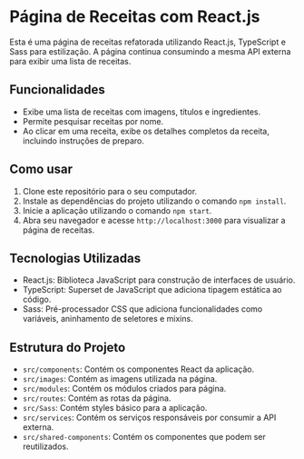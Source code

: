 # Página de Receitas com React.js

Esta é uma página de receitas refatorada utilizando React.js, TypeScript e Sass para estilização. A página continua consumindo a mesma API externa para exibir uma lista de receitas.

## Funcionalidades

- Exibe uma lista de receitas com imagens, títulos e ingredientes.
- Permite pesquisar receitas por nome.
- Ao clicar em uma receita, exibe os detalhes completos da receita, incluindo instruções de preparo.

## Como usar

1. Clone este repositório para o seu computador.
2. Instale as dependências do projeto utilizando o comando `npm install`.
3. Inicie a aplicação utilizando o comando `npm start`.
4. Abra seu navegador e acesse `http://localhost:3000` para visualizar a página de receitas.

## Tecnologias Utilizadas

- React.js: Biblioteca JavaScript para construção de interfaces de usuário.
- TypeScript: Superset de JavaScript que adiciona tipagem estática ao código.
- Sass: Pré-processador CSS que adiciona funcionalidades como variáveis, aninhamento de seletores e mixins.

## Estrutura do Projeto

- `src/components`: Contém os componentes React da aplicação.
- `src/images`: Contém as imagens utilizada na página.
- `src/modules`: Contém os módulos criados para página.
- `src/routes`: Contém as rotas da página.
- `src/Sass`: Contém styles básico para a aplicação.
- `src/services`: Contém os serviços responsáveis por consumir a API externa.
- `src/shared-components`: Contém os componentes que podem ser reutilizados.

